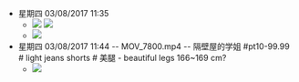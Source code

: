 - 星期四 03/08/2017 11:35 
    - ![](https://firebasestorage.googleapis.com/v0/b/firescript-577a2.appspot.com/o/imgs%2Fapp%2FXELiu-NovaKG%2Fzy4O2s-BlJ.png?alt=media&token=6f180420-07ff-4cb4-8de7-b150a2c3fc8f)
![](https://firebasestorage.googleapis.com/v0/b/firescript-577a2.appspot.com/o/imgs%2Fapp%2FXELiu-NovaKG%2F52O21GzKu0.png?alt=media&token=68d1383b-b2e6-4823-9cfd-934e4169a4ef)
    - ![](https://firebasestorage.googleapis.com/v0/b/firescript-577a2.appspot.com/o/imgs%2Fapp%2FXELiu-NovaKG%2F1YIbg0AGlb.png?alt=media&token=1a2de378-b279-47fa-93ce-0d4adee2f7ed)
- 星期四 03/08/2017 11:44 -- MOV_7800.mp4 -- 隔壁屋的学姐 #pt10-99.99 # light jeans shorts # 美腿 - beautiful legs   166~169 cm?
    - ![](https://firebasestorage.googleapis.com/v0/b/firescript-577a2.appspot.com/o/imgs%2Fapp%2FXELiu-NovaKG%2F-kMFdh6Q9u.png?alt=media&token=5faa6b18-3b45-466a-a1e2-209797f377b8)
